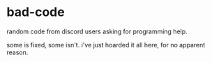 # bad-code

random code from discord users asking for programming help.

some is fixed, some isn't. i've just hoarded it all here, for no apparent reason.
